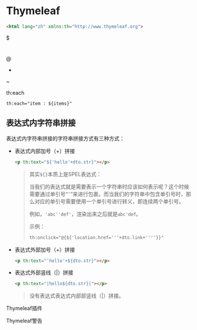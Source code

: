 # Thymeleaf

```html
<html lang="zh" xmlns:th="http://www.thymeleaf.org">
```









$

#

@

*

~



th:each

```
th:each="item : ${items}"
```





## 表达式内字符串拼接

表达式内字符串拼接的字符串拼接方式有三种方式：

- 表达式内部加号（+）拼接

  ```html
  <p th:text="${'hello'+dto.str}"></p>
  ```

  > 其实`${}`本质上是SPEL表达式：
  >
  > 当我们的表达式就是需要表示一个字符串时应该如何表示呢？这个时候需要通过单引号“`’`”来进行包裹。而当我们的字符串中包含单引号时，那么对应的单引号需要使用一个单引号进行转义，即连续两个单引号。
  >
  > 例如，`'abc''def'`，渲染出来之后就是`abc'def`。
  >
  > 示例：
  >
  > ```html
  > th:onclick="@{${'location.href='''+dto.link+''''}}"
  > ```



- 表达式外部加号（+）拼接

  ```html
  <p th:text="'hello'+${dto.str}"></p>
  ```

  

- 表达式外部竖线（|）拼接

  ```html
  <p th:text="|hello${dto.str}|"></p>
  ```

  > 没有表达式表达式内部部竖线（|）拼接。





Thymeleaf插件



Thymeleaf警告



